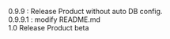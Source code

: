 0.9.9 : Release Product without auto DB config. <br>
0.9.9.1 : modify README.md <br>
1.0 Release Product beta<br>
